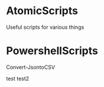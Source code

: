 # AtomicScripts
Useful scripts for various things

# PowershellScripts
Convert-JsontoCSV

test
test2